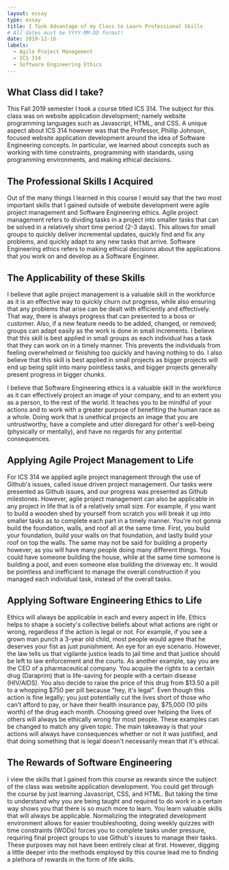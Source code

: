 ```yaml
---
layout: essay
type: essay
title: I Took Advantage of my Class to Learn Professional Skills 
# All dates must be YYYY-MM-DD format!
date: 2019-12-16
labels:
  - Agile Project Management
  - ICS 314
  - Software Engineering Ethics
---
```


## What Class did I take?
This Fall 2019 semester I took a course titled ICS 314. The subject for this class was on website application development; namely website programming languages such as Javascript, HTML, and CSS. A unique aspect about ICS 314 however was that the Professor, Phillip Johnson, focused website application development around the idea of Software Engineering concepts. In particular, we learned about concepts such as working with time constraints, programming with standards, using programming environments, and making ethical decisions.   

## The Professional Skills I Acquired
Out of the many things I learned in this course I would say that the two most important skills that I gained outside of website development were agile project management and Software Engineering ethics. Agile project management refers to dividing tasks in a project into smaller tasks that can be solved in a relatively short time period (2-3 days). This allows for small groups to quickly deliver incremental updates, quickly find and fix any problems, and quickly adapt to any new tasks that arrive. Software Engineering ethics refers to making ethical decisions about the applications that you work on and develop as a Software Engineer.

## The Applicability of these Skills
I believe that agile project management is a valuable skill in the workforce as it is an effective way to quickly churn out progress, while also ensuring that any problems that arise can be dealt with efficiently and effectively. That way, there is always progress that can presented to a boss or customer. Also, if a new feature needs to be added, changed, or removed; groups can adapt easily as the work is done in small increments. I believe that this skill is best applied in small groups as each individual has a task that they can work on in a timely manner. This prevents the individuals from feeling overwhelmed or finishing too quickly and having nothing to do. I also believe that this skill is best applied in small projects as bigger projects will end up being split into many pointless tasks, and bigger projects generally present progress in bigger chunks.

I believe that Software Engineering ethics is a valuable skill in the workforce as it can effectively project an image of your company, and to an extent you as a person, to the rest of the world. It teaches you to be mindful of your actions and to work with a greater purpose of benefiting the human race as a whole. Doing work that is unethical projects an image that you are untrustworthy, have a complete and utter disregard for other's well-being (physically or mentally), and have no regards for any potential consequences. 

## Applying Agile Project Management to Life 
For ICS 314 we applied agile project management through the use of Github's issues, called issue driven project management. Our tasks were presented as Github issues, and our progress was presented as Github milestones. However, agile project management can also be applicable in any project in life that is of a relatively small size. For example, if you want to build a wooden shed by yourself from scratch you will break it up into smaller tasks as to complete each part in a timely manner. You're not gonna build the foundation, walls, and roof all at the same time. First, you build your foundation, build your walls on that foundation, and lastly build your roof on top the walls. The same may not be said for building a property however, as you will have many people doing many different things. You could have someone building the house, while at the same time someone is building a pool, and even someone else building the driveway etc. It would be pointless and inefficient to manage the overall construction if you managed each individual task, instead of the overall tasks. 

## Applying Software Engineering Ethics to Life
Ethics will always be applicable in each and every aspect in life. Ethics helps to shape a society's collective beliefs about what actions are right or wrong, regardless if the action is legal or not. For example, if you see a grown man punch a 3-year old child, most people would agree that he deserves your fist as just punishment. An eye for an eye scenario. However, the law tells us that vigilante justice leads to jail time and that justice should be left to law enforcement and the courts. As another example, say you are the CEO of a pharmaceutical company. You acquire the rights to a certain drug (Daraprim) that is life-saving for people with a certain disease (HIV/AIDS). You also decide to raise the price of this drug from $13.50 a pill to a whopping $750 per pill because "hey, it's legal". Even though this action is fine legally; you just potentially cut the lives short of those who can't afford to pay, or have their health insurance pay, $75,000 (10 pills worth) of the drug each month. Choosing greed over helping the lives of others will always be ethically wrong for most people. These examples can be changed to match any given topic. The main takeaway is that your actions will always have consequences whether or not it was justified, and that doing something that is legal doesn't necessarily mean that it's ethical.

## The Rewards of Software Engineering
 I view the skills that I gained from this course as rewards since the subject of the class was website application development. You could get through the course by just learning Javascript, CSS, and HTML. But taking the time to understand why you are being taught and required to do work in a certain way shows you that there is so much more to learn. You learn valuable skills that will always be applicable. Normalizing the integrated development environment allows for easier troubleshooting, doing weekly quizzes with time constraints (WODs) forces you to complete tasks under pressure, requiring final project groups to use Github's issues to manage their tasks. These purposes may not have been entirely clear at first. However, digging a little deeper into the methods employed by this course lead me to finding a plethora of rewards in the form of life skills. 